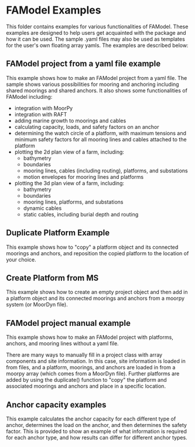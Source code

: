 # FAModel Examples

This folder contains examples for various functionalities of FAModel.
These examples are designed to help users get acquainted with the package and how it can be used.
The sample .yaml files may also be used as templates for the user's own floating array yamls.
The examples are described below:

## FAModel project from a yaml file example
This example shows how to make an FAModel project from a yaml file. The sample shows various possibilities for mooring and anchoring including shared moorings and shared anchors. It also shows some functionalities of FAModel including:
- integration with MoorPy
- integration with RAFT
- adding marine growth to moorings and cables
- calculating capacity, loads, and safety factors on an anchor
- determining the watch circle of a platform, with maximum tensions and minimum safety factors for all mooring lines and cables attached to the platform
- plotting the 2d plan view of a farm, including: 
    - bathymetry
    - boundaries 
    - mooring lines, cables (including routing), platforms, and substations
    - motion envelopes for mooring lines and platforms
- plotting the 3d plan view of a farm, including: 
    - bathymetry
    - boundaries
    - mooring lines, platforms, and substations
    - dynamic cables
    - static cables, including burial depth and routing
    
## Duplicate Platform Example
This example shows how to "copy" a platform object and its connected moorings and anchors, and reposition the copied platform to the location of your choice.

## Create Platform from MS
This example shows how to create an empty project object and then add in a platform object and its connected moorings and anchors from a moorpy system (or MoorDyn file).

## FAModel project manual example
This example shows how to make an FAModel project with platforms, anchors, and mooring lines without a yaml file. 

There are many ways to manually fill in a project class with array components and site information.
In this case, site information is loaded in from files, and a platform, moorings, and anchors are loaded in from a moorpy array (which comes from a MoorDyn file). Further platforms are added by using the duplicate() function to "copy" the platform and associated moorings and anchors and place in a specific location.

## Anchor capacity examples
This example calculates the anchor capacity for each different type of anchor, determines the load on the anchor, and then determines the safety factor. 
This is provided to show an example of what information is required for each anchor type, and how results can differ for different anchor types.